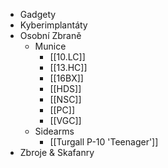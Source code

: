 * Gadgety
* Kyberimplantáty
* Osobní Zbraně
  * Munice
      * [[10.LC]]
      * [[13.HC]]
      * [[16BX]]
      * [[HDS]]
      * [[NSC]]
      * [[PC]]
      * [[VGC]]
  * Sidearms
      * [[Turgall P-10 'Teenager']]
* Zbroje & Skafanry